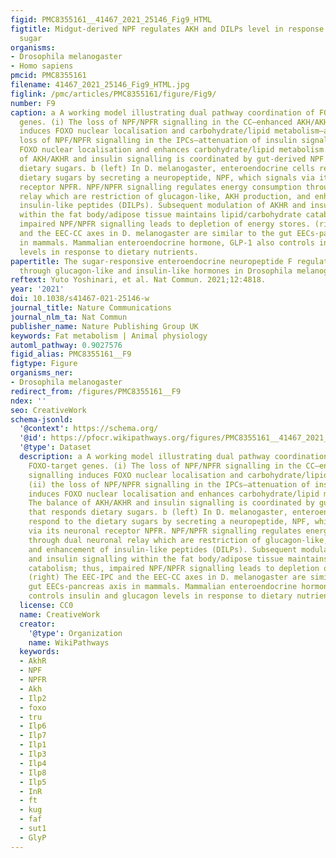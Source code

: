 ```yaml
---
figid: PMC8355161__41467_2021_25146_Fig9_HTML
figtitle: Midgut-derived NPF regulates AKH and DILPs level in response to dietary
  sugar
organisms:
- Drosophila melanogaster
- Homo sapiens
pmcid: PMC8355161
filename: 41467_2021_25146_Fig9_HTML.jpg
figlink: /pmc/articles/PMC8355161/figure/Fig9/
number: F9
caption: a A working model illustrating dual pathway coordination of FOXO and FOXO-target
  genes. (i) The loss of NPF/NPFR signalling in the CC—enhanced AKH/AKHR signalling
  induces FOXO nuclear localisation and carbohydrate/lipid metabolism—and (ii) the
  loss of NPF/NPFR signalling in the IPCs—attenuation of insulin signalling induces
  FOXO nuclear localisation and enhances carbohydrate/lipid metabolism. The balance
  of AKH/AKHR and insulin signalling is coordinated by gut-derived NPF that responds
  dietary sugars. b (left) In D. melanogaster, enteroendocrine cells respond to the
  dietary sugars by secreting a neuropeptide, NPF, which signals via its neuronal
  receptor NPFR. NPF/NPFR signalling regulates energy consumption through dual neuronal
  relay which are restriction of glucagon-like, AKH production, and enhancement of
  insulin-like peptides (DILPs). Subsequent modulation of AKHR and insulin signalling
  within the fat body/adipose tissue maintains lipid/carbohydrate catabolism; thus,
  impaired NPF/NPFR signalling leads to depletion of energy stores. (right) The EEC-IPC
  and the EEC-CC axes in D. melanogaster are similar to the gut EECs-pancreas axis
  in mammals. Mammalian enteroendocrine hormone, GLP-1 also controls insulin and glucagon
  levels in response to dietary nutrients.
papertitle: The sugar-responsive enteroendocrine neuropeptide F regulates lipid metabolism
  through glucagon-like and insulin-like hormones in Drosophila melanogaster.
reftext: Yuto Yoshinari, et al. Nat Commun. 2021;12:4818.
year: '2021'
doi: 10.1038/s41467-021-25146-w
journal_title: Nature Communications
journal_nlm_ta: Nat Commun
publisher_name: Nature Publishing Group UK
keywords: Fat metabolism | Animal physiology
automl_pathway: 0.9027576
figid_alias: PMC8355161__F9
figtype: Figure
organisms_ner:
- Drosophila melanogaster
redirect_from: /figures/PMC8355161__F9
ndex: ''
seo: CreativeWork
schema-jsonld:
  '@context': https://schema.org/
  '@id': https://pfocr.wikipathways.org/figures/PMC8355161__41467_2021_25146_Fig9_HTML.html
  '@type': Dataset
  description: a A working model illustrating dual pathway coordination of FOXO and
    FOXO-target genes. (i) The loss of NPF/NPFR signalling in the CC—enhanced AKH/AKHR
    signalling induces FOXO nuclear localisation and carbohydrate/lipid metabolism—and
    (ii) the loss of NPF/NPFR signalling in the IPCs—attenuation of insulin signalling
    induces FOXO nuclear localisation and enhances carbohydrate/lipid metabolism.
    The balance of AKH/AKHR and insulin signalling is coordinated by gut-derived NPF
    that responds dietary sugars. b (left) In D. melanogaster, enteroendocrine cells
    respond to the dietary sugars by secreting a neuropeptide, NPF, which signals
    via its neuronal receptor NPFR. NPF/NPFR signalling regulates energy consumption
    through dual neuronal relay which are restriction of glucagon-like, AKH production,
    and enhancement of insulin-like peptides (DILPs). Subsequent modulation of AKHR
    and insulin signalling within the fat body/adipose tissue maintains lipid/carbohydrate
    catabolism; thus, impaired NPF/NPFR signalling leads to depletion of energy stores.
    (right) The EEC-IPC and the EEC-CC axes in D. melanogaster are similar to the
    gut EECs-pancreas axis in mammals. Mammalian enteroendocrine hormone, GLP-1 also
    controls insulin and glucagon levels in response to dietary nutrients.
  license: CC0
  name: CreativeWork
  creator:
    '@type': Organization
    name: WikiPathways
  keywords:
  - AkhR
  - NPF
  - NPFR
  - Akh
  - Ilp2
  - foxo
  - tru
  - Ilp6
  - Ilp7
  - Ilp1
  - Ilp3
  - Ilp4
  - Ilp8
  - Ilp5
  - InR
  - ft
  - kug
  - faf
  - sut1
  - GlyP
---
```

